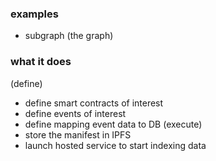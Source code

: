 ### examples
- subgraph (the graph)

### what it does

(define)
- define smart contracts of interest
- define events of interest
- define mapping event data to DB
(execute)
- store the manifest in IPFS
- launch hosted service to start indexing data
